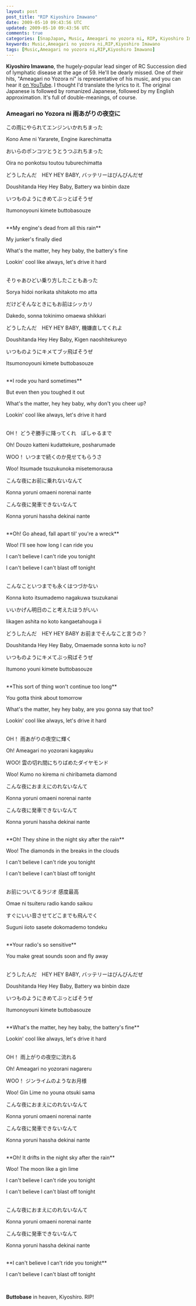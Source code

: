 ```yaml
---           
layout: post
post_title: "RIP Kiyoshiro Imawano"
date: 2009-05-10 09:43:56 UTC
updated: 2009-05-10 09:43:56 UTC
comments: true
categories: [SnapJapan, Music, Ameagari no yozora ni, RIP, Kiyoshiro Imawano]
keywords: Music,Ameagari no yozora ni,RIP,Kiyoshiro Imawano
tags: [Music,Ameagari no yozora ni,RIP,Kiyoshiro Imawano]
---
```

 

**Kiyoshiro Imawano**, the hugely-popular lead singer of RC Succession died of lymphatic disease at the age of 59. He'll be dearly missed. One of their hits, "Ameagari no Yozora ni" is representative of his music, and you can hear it [on YouTube](http://www.youtube.com/watch?v=zDyCll7rFCc). I thought I'd translate the lyrics to it. The original Japanese is followed by romanized Japanese, followed by my English approximation. It's full of double-meanings, of course.


### Ameagari no Yozora ni 雨あがりの夜空に



> 


この雨にやられてエンジンいかれちまった


Kono Ame ni Yararete, Engine ikarechimatta


おいらのポンコツとうとうつぶれちまった


Oira no ponkotsu toutou tuburechimatta


どうしたんだ　HEY HEY BABY, バッテリーはびんびんだぜ


Doushitanda Hey Hey Baby, Battery wa binbin daze


いつものようにきめてぶっとばそうぜ


Itumonoyouni kimete buttobasouze

<br />
**My engine's dead from all this rain**


My junker's finally died


What's the matter, hey hey baby, the battery's fine


Lookin' cool like always, let's drive it hard

<br />
そりゃあひどい乗り方したこともあった


Sorya hidoi norikata shitakoto mo atta


だけどそんなときにもお前はシッカリ


Dakedo, sonna tokinimo omaewa shikkari


どうしたんだ　HEY HEY BABY, 機嫌直してくれよ　


Doushitanda Hey Hey Baby, Kigen naoshitekureyo


いつものようにキメてブッ飛ばそうぜ


Itsumonoyouni kimete buttobasouze

<br />
**I rode you hard sometimes**


But even then you toughed it out


What's the matter, hey hey baby, why don't you cheer up?


Lookin' cool like always, let's drive it hard

<br />
OH！ どうぞ勝手に降ってくれ　ぽしゃるまで


Oh! Douzo katteni kudattekure, posharumade


WOO！ いつまで続くのか見せてもらうさ


Woo! Itsumade tsuzukunoka misetemorausa


こんな夜にお前に乗れないなんて


Konna yoruni omaeni norenai nante


こんな夜に発車できないなんて


Konna yoruni hassha dekinai nante

<br />
**Oh! Go ahead, fall apart til' you're a wreck**


Woo! I'll see how long I can ride you


I can't believe I can't ride you tonight


I can't believe I can't blast off tonight

<br />
こんなこといつまでも永くはつづかない


Konna koto itsumademo nagakuwa tsuzukanai


いいかげん明日のこと考えたほうがいい


Iikagen ashita no koto kangaetahouga ii


どうしたんだ　HEY HEY BABY お前までそんなこと言うの？


Doushitanda Hey Hey Baby, Omaemade sonna koto iu no?


いつものようにキメてぶっ飛ばそうぜ


Itumono youni kimete buttobasouze

<br />
**This sort of thing won't continue too long**


You gotta think about tomorrow


What's the matter, hey hey baby, are you gonna say that too?


Lookin' cool like always, let's drive it hard

<br />
OH！ 雨あがりの夜空に輝く


Oh! Ameagari no yozorani kagayaku


WOO! 雲の切れ間にちりばめたダイヤモンド


Woo! Kumo no kirema ni chiribameta diamond


こんな夜におまえにのれないなんて


Konna yoruni omaeni norenai nante


こんな夜に発車できないなんて


Konna yoruni hassha dekinai nante

<br />
**Oh! They shine in the night sky after the rain**


Woo! The diamonds in the breaks in the clouds


I can't believe I can't ride you tonight


I can't believe I can't blast off tonight

<br />
お前についてるラジオ 感度最高


Omae ni tsuiteru radio kando saikou


すぐにいい音させてどこまでも飛んでく


Suguni iioto sasete dokomademo tondeku

<br />
**Your radio's so sensitive**


You make great sounds soon and fly away

<br />
どうしたんだ　HEY HEY BABY, バッテリーはびんびんだぜ


Doushitanda Hey Hey Baby, Battery wa binbin daze


いつものようにきめてぶっとばそうぜ


Itumonoyouni kimete buttobasouze

<br />
**What's the matter, hey hey baby, the battery's fine**


Lookin' cool like always, let's drive it hard

<br />
OH！ 雨上がりの夜空に流れる


Oh! Ameagari no yozorani nagareru


WOO！ ジンライムのようなお月様


Woo! Gin Lime no youna otsuki sama


こんな夜におまえにのれないなんて


Konna yoruni omaeni norenai nante


こんな夜に発車できないなんて


Konna yoruni hassha dekinai nante

<br />
**Oh! It drifts in the night sky after the rain**


Woo! The moon like a gin lime 


I can't believe I can't ride you tonight


I can't believe I can't blast off tonight

<br />
こんな夜におまえにのれないなんて


Konna yoruni omaeni norenai nante


こんな夜に発車できないなんて


Konna yoruni hassha dekinai nante

<br />
**I can't believe I can't ride you tonight**


I can't believe I can't blast off tonight

<br />


**Buttobase** in heaven, Kiyoshiro. RIP! 